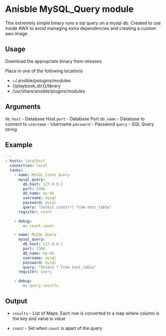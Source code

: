# Anisble MySQL_Query module

This extremely simple binary runs a sql query on a mysql db. Created to use inside AWX to avoid managing extra dependencies and creating a custom awx image.

## Usage

Download the appropriate binary from releases

Place in one of the following locations

- ~/.ansible/polugins/modules
- {{playbook_dir}}/library
- /usr/share/ansible/plugins/modules

## Arguments

`db_host` - Database Host
`port` - Database Port
`db_name` - Database to connect to
`username` - Username
`password` - Password
`query` - SQL Query string


## Example

```yaml
---
- hosts: localhost
  connection: local
  tasks:
    - name: MySQL Count Query
      mysql_query:
        db_host: 127.0.0.1
        port: 3306
        db_name: my-db
        username: mysql
        password: mysql
        query: "Select count(*) from test_table"
      register: count
    
    - debug:
        v: count.count

    - name: MySQL Query
      mysql_query:
        db_host: 127.0.0.1
        port: 3306
        db_name: my-db
        username: mysql
        password: mysql
        query: "Select * from test_table"
      register: query
    
    - debug:
        v: query.results
``` 

## Output

- `results` - List of Maps. Each row is converted to a map where column is the key and value is value

- `count` - Set when `count` is apart of the query
